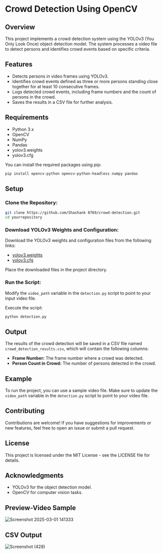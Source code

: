 # Crowd Detection Using OpenCV

## Overview

This project implements a crowd detection system using the YOLOv3 (You Only Look Once) object detection model. The system processes a video file to detect persons and identifies crowd events based on specific criteria.

## Features

- Detects persons in video frames using YOLOv3.
- Identifies crowd events defined as three or more persons standing close together for at least 10 consecutive frames.
- Logs detected crowd events, including frame numbers and the count of persons in the crowd.
- Saves the results in a CSV file for further analysis.

## Requirements

- Python 3.x
- OpenCV
- NumPy
- Pandas
- yolov3.weights
- yolov3.cfg

You can install the required packages using pip:

```bash
pip install opencv-python opencv-python-headless numpy pandas
```

## Setup

### Clone the Repository:

```bash
git clone https://github.com/Shashank 0769/crowd-detection.git
cd yourrepository
```

### Download YOLOv3 Weights and Configuration:

Download the YOLOv3 weights and configuration files from the following links:

- [yolov3.weights](https://pjreddie.com/media/files/yolov3.weights)
- [yolov3.cfg](https://github.com/pjreddie/darknet/blob/master/cfg/yolov3.cfg)

Place the downloaded files in the project directory.

### Run the Script:

Modify the `video_path` variable in the `detection.py` script to point to your input video file.

Execute the script:

```bash
python detection.py
```

## Output

The results of the crowd detection will be saved in a CSV file named `crowd_detection_results.csv`, which will contain the following columns:

- **Frame Number:** The frame number where a crowd was detected.
- **Person Count in Crowd:** The number of persons detected in the crowd.

## Example

To run the project, you can use a sample video file. Make sure to update the `video_path` variable in the `detection.py` script to point to your video file.

## Contributing

Contributions are welcome! If you have suggestions for improvements or new features, feel free to open an issue or submit a pull request.

## License

This project is licensed under the MIT License - see the LICENSE file for details.

## Acknowledgments

- YOLOv3 for the object detection model.
- OpenCV for computer vision tasks.

## Preview-Video Sample

![Screenshot 2025-03-01 141333](https://github.com/user-attachments/assets/94599a90-95b5-4613-8188-850e1e9f10b8)

## CSV Output

![Screenshot (428)](https://github.com/user-attachments/assets/fceb2312-5e17-4adf-a25c-ab194ee6ac03)

